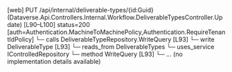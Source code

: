 [web] PUT /api/internal/deliverable-types/{id:Guid}  (Dataverse.Api.Controllers.Internal.Workflow.DeliverableTypesController.Update)  [L90–L100] status=200 [auth=Authentication.MachineToMachinePolicy,Authentication.RequireTenantIdPolicy]
  └─ calls DeliverableTypeRepository.WriteQuery [L93]
  └─ write DeliverableType [L93]
    └─ reads_from DeliverableTypes
  └─ uses_service IControlledRepository<DeliverableType>
    └─ method WriteQuery [L93]
      └─ ... (no implementation details available)

